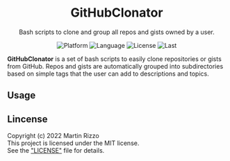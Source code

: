 <h1 align="center">GitHubClonator</h1>
<p align="center">Bash scripts to clone and group all repos and gists owned by a user.</p>
<p align="center">
<img alt="Platform" src="https://img.shields.io/badge/platform-macos_%7C_linux-33F">
<img alt="Language" src="https://img.shields.io/badge/language-bash-22E">
<img alt="License"  src="https://img.shields.io/github/license/martin-rizzo/GitHubClonator?color=11D">
<img alt="Last"     src="https://img.shields.io/github/last-commit/martin-rizzo/GitHubClonator">
</p>

<!--
GitHubClonator
==============
-->

**GitHubClonator** is a set of bash scripts to easily clone repositories or gists from GitHub. Repos and gists are automatically grouped into subdirectories based on simple tags that the user can add to descriptions and topics.

Usage
-----

Lincense
--------

Copyright (c) 2022 Martin Rizzo  
This project is licensed under the MIT license.  
See the ["LICENSE"](LICENSE) file for details.
